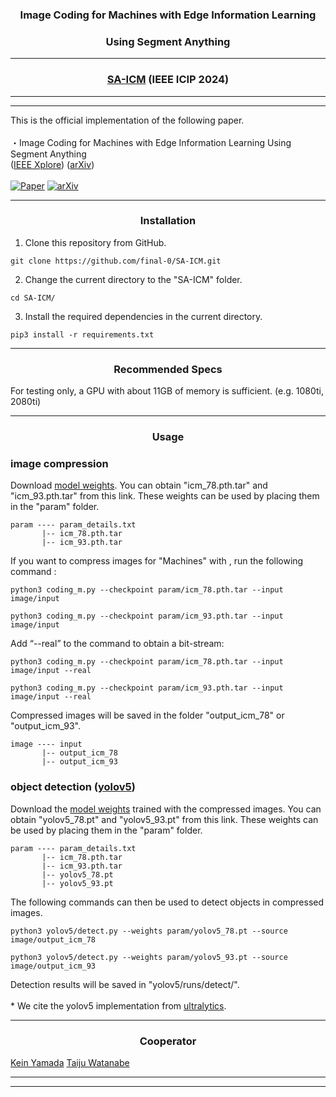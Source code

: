 <div align="center">

### Image Coding for Machines with Edge Information Learning <br>
### Using Segment Anything

---

### [SA-ICM](https://arxiv.org/abs/2403.04173) (IEEE ICIP 2024)
</div>

---
---

This is the official implementation of the following paper.<br>
<br>
・Image Coding for Machines with Edge Information Learning Using Segment Anything<br>
([IEEE Xplore](https://ieeexplore.ieee.org/document/10647785))
([arXiv](https://arxiv.org/abs/2403.04173))<br>
<br>
[![Paper](https://img.shields.io/badge/cs.CV-Paper-b31b1b?logo=arxiv&logoColor=red)](https://arxiv.org/abs/2403.04173)
[![arXiv](https://img.shields.io/badge/arXiv-2403.04173-b31b1b.svg)](https://arxiv.org/abs/2403.04173)

---

<div align="center">
  
### Installation
</div>

1. Clone this repository from GitHub.
```
git clone https://github.com/final-0/SA-ICM.git
```
2. Change the current directory to the "SA-ICM" folder.
```
cd SA-ICM/
```
3. Install the required dependencies in the current directory.

```
pip3 install -r requirements.txt 
```

---

<div align="center">

### Recommended Specs
</div>

For testing only, a GPU with about 11GB of memory is sufficient. (e.g. 1080ti, 2080ti)

---

<div align="center">
  
### Usage
</div>

###  image compression

Download [model weights](https://drive.google.com/drive/folders/1J7rsrEFn20zLginAcyDzY5DdCMbYamgC?usp=drive_link). 
You can obtain "icm_78.pth.tar" and "icm_93.pth.tar" from this link. 
These weights can be used by placing them in the "param" folder.<br>
``` 
param ---- param_details.txt
       |-- icm_78.pth.tar
       |-- icm_93.pth.tar 
```

If you want to compress images for "Machines" with , run the following command :
``` 
python3 coding_m.py --checkpoint param/icm_78.pth.tar --input image/input
```
``` 
python3 coding_m.py --checkpoint param/icm_93.pth.tar --input image/input
```

Add “--real” to the command to obtain a bit-stream:
``` 
python3 coding_m.py --checkpoint param/icm_78.pth.tar --input image/input --real
```
```
python3 coding_m.py --checkpoint param/icm_93.pth.tar --input image/input --real
```

Compressed images will be saved in the folder "output_icm_78" or "output_icm_93".
``` 
image ---- input
       |-- output_icm_78
       |-- output_icm_93 
```

###  object detection ([yolov5](https://github.com/ultralytics/yolov5))

Download the [model weights](https://drive.google.com/drive/folders/1UZ4VyDeS4XyvPMbWQzqz4p3cQq3lzOKU?usp=drive_link) trained with the compressed images.
You can obtain "yolov5_78.pt" and "yolov5_93.pt" from this link. 
These weights can be used by placing them in the "param" folder.<br>
``` 
param ---- param_details.txt
       |-- icm_78.pth.tar
       |-- icm_93.pth.tar
       |-- yolov5_78.pt
       |-- yolov5_93.pt
```
The following commands can then be used to detect objects in compressed images.
```
python3 yolov5/detect.py --weights param/yolov5_78.pt --source image/output_icm_78
```
```
python3 yolov5/detect.py --weights param/yolov5_93.pt --source image/output_icm_93
```

Detection results will be saved in "yolov5/runs/detect/".
<br>
<br>
\* We cite the yolov5 implementation from [ultralytics](https://github.com/ultralytics).

---

<div align="center">

### Cooperator
</div>

[Kein Yamada](https://github.com/nykie738)
[Taiju Watanabe](https://github.com/rook86)

---
---

